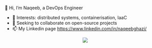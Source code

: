 👋 Hi, I’m Naqeeb, a DevOps Engineer 
   - 👀 Interests: distributed systems, containerisation, IaaC
   - 💞️ Seeking to collaborate on open-source projects
   - 📫 My Linkedin page https://www.linkedin.com/in/naqeebghazi/

<!---
naqeebghazi/naqeebghazi is a ✨ special ✨ repository because its `README.md` (this file) appears on your GitHub profile.
You can click the Preview link to take a look at your changes.
--->

<p align="center">
  <img src="https://komarev.com/ghpvc/?username=naqeebghazi&color=green&style=liquid" />
</p>
